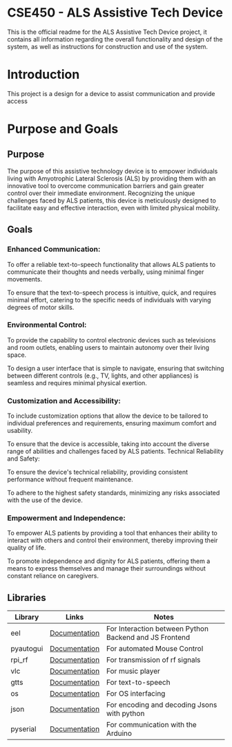 # CSE450 - ALS Assistive Tech Device
This is the official readme for the ALS Assistive Tech Device project, it contains all information regarding the overall functionality and design of the system, as well as instructions for construction and use of the system.

# Introduction
This project is a design for a device to assist communication and provide access 

# Purpose and Goals
## Purpose
The purpose of this assistive technology device is to empower individuals living with Amyotrophic Lateral Sclerosis (ALS) by providing them with an innovative tool to overcome communication barriers and gain greater control over their immediate environment. Recognizing the unique challenges faced by ALS patients, this device is meticulously designed to facilitate easy and effective interaction, even with limited physical mobility.

## Goals
### Enhanced Communication:

To offer a reliable text-to-speech functionality that allows ALS patients to communicate their thoughts and needs verbally, using minimal finger movements.

To ensure that the text-to-speech process is intuitive, quick, and requires minimal effort, catering to the specific needs of individuals with varying degrees of motor skills.

### Environmental Control:

To provide the capability to control electronic devices such as televisions and room outlets, enabling users to maintain autonomy over their living space.

To design a user interface that is simple to navigate, ensuring that switching between different controls (e.g., TV, lights, and other appliances) is seamless and requires minimal physical exertion.

### Customization and Accessibility:

To include customization options that allow the device to be tailored to individual preferences and requirements, ensuring maximum comfort and usability.

To ensure that the device is accessible, taking into account the diverse range of abilities and challenges faced by ALS patients.
Technical Reliability and Safety:

To ensure the device's technical reliability, providing consistent performance without frequent maintenance.

To adhere to the highest safety standards, minimizing any risks associated with the use of the device.

### Empowerment and Independence:

To empower ALS patients by providing a tool that enhances their ability to interact with others and control their environment, thereby improving their quality of life.

To promote independence and dignity for ALS patients, offering them a means to express themselves and manage their surroundings without constant reliance on caregivers.

## Libraries

|Library | Links| Notes |
|---------|------|-------|
|   eel   | [Documentation](https://github.com/python-eel/Eel)| For Interaction between Python Backend and JS Frontend |
|pyautogui|[Documentation](https://pyautogui.readthedocs.io/en/latest/)| For automated Mouse Control |
|  rpi_rf | [Documentation](https://github.com/milaq/rpi-rf) | For transmission of rf signals |
|  vlc    | [Documentation](https://www.olivieraubert.net/vlc/python-ctypes/doc/) | For music player |
|  gtts   | [Documentation](https://gtts.readthedocs.io/en/latest/) | For text-to-speech |
|   os    | [Documentation](https://docs.python.org/3/library/os.html) | For OS interfacing |
|  json   | [Documentation](https://docs.python.org/3/library/json.html) | For encoding and decoding Jsons with python |
| pyserial| [Documentation](https://pyserial.readthedocs.io/en/latest/) | For communication with the Arduino |


## 
